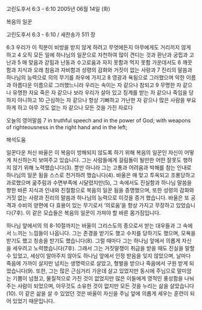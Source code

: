 고린도후서 6:3 - 6:10 
2005년 06월 14일 (화)

복음의 일꾼



고린도후서 6:3 - 6:10 / 새찬송가 511 장


6:3 우리가 이 직분이 비방을 받지 않게 하려고 무엇에든지 아무에게도 거리끼지 않게 하고 4 오직 모든 일에 하나님의 일꾼으로 자천하여 많이 견디는 것과 환난과 궁핍과 고난과 5 매 맞음과 갇힘과 난동과 수고로움과 자지 못함과 먹지 못함 가운데서도 6 깨끗함과 지식과 오래 참음과 자비함과 성령의 감화와 거짓이 없는 사랑과 7 진리의 말씀과 하나님의 능력으로 의의 무기를 좌우에 가지고 8 영광과 욕됨으로 그러했으며 악한 이름과 아름다운 이름으로 그러했느니라 우리는 속이는 자 같으나 참되고 9 무명한 자 같으나 유명한 자요 죽은 자 같으나 보라 우리가 살아 있고 징계를 받는 자 같으나 죽임을 당하지 아니하고 10 근심하는 자 같으나 항상 기뻐하고 가난한 자 같으나 많은 사람을 부요하게 하고 아무 것도 없는 자 같으나 모든 것을 가진 자로다 

오늘의 영어말씀 
7 in truthful speech and in the power of God; with weapons of righteousness in the right hand and in the left;

해석도움





일꾼다운 처신 
바울은 이 복음이 방해되지 않도록 하기 위해 복음의 일꾼인 자신이 어떻게 처신하는지 보여주고 있습니다. 그는 사람들에게 걸림돌이 될만한 어떤 잘못도 행하지 않기 위해 노력했습니다(3). 뿐만 아니라 그는 고통과 어려움과 박해를 참는 인내로 하나님의 일꾼 됨을 스스로 천거하려 했습니다(4). 바울은 매 맞고 투옥되고 조롱당하고 과로했으며 굶주림과 수면부족에 시달렸지만(5), 그 속에서도 진실함과 하나님 말씀을 향한 바른 지식과 인내와 친절함으로 복음의 일꾼 됨을 증명했으며, 또한 성령의 감화와 거짓 없는 사랑과 진리의 말씀과 하나님의 능력으로 이것을 증거 했습니다. 바울은 또 공격과 수비의 양편에 다 효용이 있는 무기로서 ‘의로움’을 항상 가지고 무장하고 있었습니다(7후). 이 같은 모습들은 복음의 일꾼이 가져야 할 바른 몸가짐입니다. 

하나님 앞에서의 의 
8-10절까지는 바울이 그리스도의 종으로서 받는 대우들과 그 속에서 느끼는 느낌들이 나옵니다. 그는 존경을 받기도 했고 수치를 당하기도 했으며, 모욕을 받기도 했고 칭송을 받기도 했습니다(8). 그럴 때마다 그는 하나님 앞에서 의롭게 자신을 세우려고 노력했습니다(7후). 그래서 그는 거짓말쟁이 취급을 받을 때도 진실을 말할 수 있었고, 세상이 알아주지 않아도 하나님 앞에서 인정 받음을 잊지 않았으며, 날마다 죽음에 가까이 살지만 넘치는 생명력으로 살았고, 형벌을 받으나 죽음에서 구원 받게 되었습니다(9). 또한, 그는 많은 근심거리 가운데 살고 있었지만 동시에 주님으로 말미암는 기쁨이 넘쳤고, 물질적으로 가진 것이 없었지만 많은 이들에게 영적인 풍성함을 나눠주는 사람이 되었으며, 아무것도 소유한 것이 없지만 모든 것을 누리는 삶을 살았습니다(10). 이 같은 삶을 살 수 있었던 것은 바울이 자신을 주님 앞에 의롭게 세우는 훈련이 되어 있었기 때문입니다.